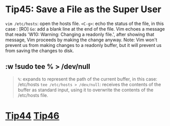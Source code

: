 # Tip45: Save a File as the Super User

`vim /etc/hosts`: open the hosts file.
`<C-g>`: echo the status of the file, in this case : [RO]
`Go`: add a blank line at the end of the file. Vim echoes a message that reads 'W10: Warning: Changing a readonly file.', after showing that message, Vim proceeds by making the change anyway.
Note: Vim won't prevent us from making changes to a readonly buffer, but it will prevent us from saving the changes to disk.

## :w !sudo tee % &gt; /dev/null
>`%`: expands to represent the path of the current buffer, in this case: /etc/hosts
>`tee /etc/hosts > /dev/null`: receives the contents of the buffer as standard input, using it to overwrite the contents of the /etc/hosts file.

# [Tip44](tip44.md) [Tip46](tip46.md)
